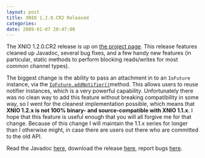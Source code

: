 ```yaml
---
layout: post
title: XNIO 1.2.0.CR2 Released
categories: 
date: 2009-01-07 20:47:00
---
```

 The XNIO 1.2.0.CR2 release is up on <a href="http://www.jboss.org/xnio">the project page</a>. This release features cleaned up Javadoc, several bug fixes, and a few handy new features (in particular, static methods to perform blocking reads/writes for most common channel types).

The biggest change is the ability to pass an attachment in to an `IoFuture` instance, via the <a href="http://docs.jboss.org/xnio/1.2.0.CR2/api/org/jboss/xnio/IoFuture.html#addNotifier(org.jboss.xnio.IoFuture.Notifier,%20A)"><code>IoFuture.addNotifier()</code></a>method. This allows users to reuse notifier instances, which is a very powerful capability. Unfortunately there was no clean way to add this feature without breaking compatibility in some way, so I went for the cleanest implementation possible, which means that **XNIO 1.2.x is not 100% binary\- and source\-compatible with XNIO 1.1.x**. I hope that this feature is useful enough that you will all forgive me for that change. Because of this change I will maintain the 1.1.x series for longer than I otherwise might, in case there are users out there who are committed to the old API.

Read the Javadoc <a href="http://docs.jboss.org/xnio/1.2.0.CR2/api">here</a>, download the release <a href="http://www.jboss.org/xnio/downloads/">here</a>, report bugs <a href="http://jira.jboss.org/jira/browse/XNIO">here</a>.